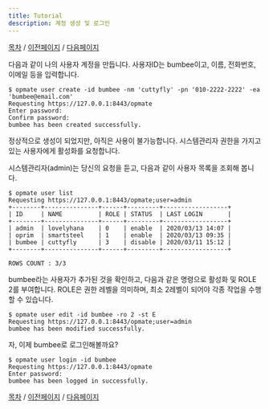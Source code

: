 ```yaml
---
title: Tutorial
description: 계정 생성 및 로그인
---
```


[목차](QuickTutorial.md) / [이전페이지](QuickTutorial1.md) / [다음페이지](QuickTutorial3.md)

다음과 같이 나의 사용자 계정을 만듭니다. 사용자ID는 bumbee이고, 이름, 전화번호, 이메일 등을 입력합니다.

```
$ opmate user create -id bumbee -nm 'cuttyfly' -pn '010-2222-2222' -ea 'bumbee@email.com'
Requesting https://127.0.0.1:8443/opmate
Enter password: 
Confirm password: 
bumbee has been created successfully.
```

정상적으로 생성이 되었지만, 아직은 사용이 불가능합니다.
시스템관리자 권한을 가지고 있는 사용자에게 활성화를 요청합니다.


시스템관리자(admin)는 당신의 요청을 듣고, 다음과 같이 사용자 목록을 조회해 봅니다.

```
$ opmate user list
Requesting https://127.0.0.1:8443/opmate;user=admin
+--------+---------------+------+---------+------------------+
| ID     | NAME          | ROLE | STATUS  | LAST LOGIN       |
+--------+---------------+------+---------+------------------+
| admin  | lovelyhana    | 0    | enable  | 2020/03/13 14:07 |
| oprim  | smartsteel    | 1    | enable  | 2020/03/13 09:35 |
| bumbee | cuttyfly      | 3    | disable | 2020/03/11 15:12 |
+--------+---------------+------+---------+------------------+

ROWS COUNT : 3/3
```

bumbee라는 사용자가 추가된 것을 확인하고, 다음과 같은 명령으로 활성화 및 ROLE 2를 부여합니다.
ROLE은 권한 레벨을 의미하며, 최소 2레벨이 되어야 각종 작업을 수행할 수 있습니다.

```
$ opmate user edit -id bumbee -ro 2 -st E
Requesting https://127.0.0.1:8443/opmate;user=admin
bumbee has been modified successfully.
```

자, 이제 bumbee로 로그인해볼까요?

```
$ opmate user login -id bumbee
Requesting https://127.0.0.1:8443/opmate
Enter password: 
bumbee has been logged in successfully.
```

[목차](QuickTutorial.md) / [이전페이지](QuickTutorial1.md) / [다음페이지](QuickTutorial3.md)
